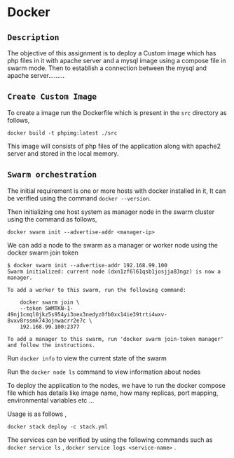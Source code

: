 # Docker

## `Description`

The objective of this assignment is to deploy a Custom image which has php files in it with apache server and a mysql image using a compose file in swarm mode. Then to establish a connection between the mysql and apache server.........

## `Create Custom Image`

To create a image run the Dockerfile which is present in the `src` directory as follows,

```
docker build -t phpimg:latest ./src
```

This image will consists of php files of the application along with apache2 server and stored in the local memory.

## `Swarm orchestration`


The initial requirement is one or more hosts with docker installed in it, It can be verified using the command `docker --version`.

Then initializing one host system as manager node in the swarm cluster using the command as follows,

```docker
docker swarm init --advertise-addr <manager-ip>
```

We can add a node to the swarm as a manager or worker node using the docker swarm join token 

```docker
$ docker swarm init --advertise-addr 192.168.99.100
Swarm initialized: current node (dxn1zf6l61qsb1josjja83ngz) is now a manager.

To add a worker to this swarm, run the following command:

    docker swarm join \
    --token SWMTKN-1-49nj1cmql0jkz5s954yi3oex3nedyz0fb0xx14ie39trti4wxv-8vxv8rssmk743ojnwacrr2e7c \
    192.168.99.100:2377

To add a manager to this swarm, run 'docker swarm join-token manager' and follow the instructions.
```

Run `docker info` to view the current state of the swarm

Run the `docker node ls` command to view information about nodes

To deploy the application to the nodes, we have to run the docker compose file which has details like image name, how many replicas, port mapping, environmental variables etc ...

Usage is as follows , 

```docker
docker stack deploy -c stack.yml
```

The services can be verified by using the following commands such as `docker service ls` ,  `docker service logs <service-name>` .